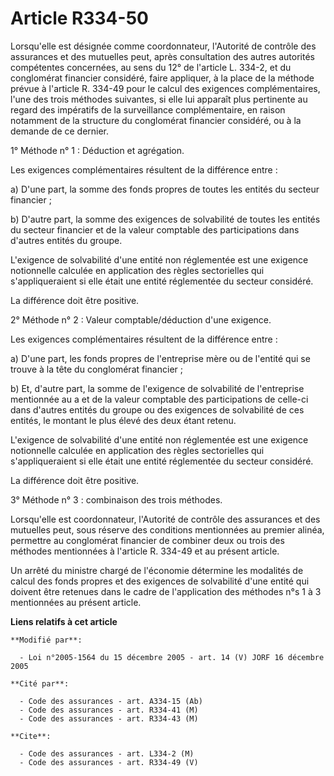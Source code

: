 # Article R334-50

Lorsqu'elle est désignée comme coordonnateur, l'Autorité de contrôle des assurances et des mutuelles peut, après consultation
des autres autorités compétentes concernées, au sens du 12° de l'article L. 334-2, et du conglomérat financier considéré,
faire appliquer, à la place de la méthode prévue à l'article R. 334-49 pour le calcul des exigences complémentaires, l'une
des trois méthodes suivantes, si elle lui apparaît plus pertinente au regard des impératifs de la surveillance
complémentaire, en raison notamment de la structure du conglomérat financier considéré, ou à la demande de ce dernier.

1° Méthode n° 1 : Déduction et agrégation.

Les exigences complémentaires résultent de la différence entre :

a) D'une part, la somme des fonds propres de toutes les entités du secteur financier ;

b) D'autre part, la somme des exigences de solvabilité de toutes les entités du secteur financier et de la valeur comptable
des participations dans d'autres entités du groupe.

L'exigence de solvabilité d'une entité non réglementée est une exigence notionnelle calculée en application des règles
sectorielles qui s'appliqueraient si elle était une entité réglementée du secteur considéré.

La différence doit être positive.

2° Méthode n° 2 : Valeur comptable/déduction d'une exigence.

Les exigences complémentaires résultent de la différence entre :

a) D'une part, les fonds propres de l'entreprise mère ou de l'entité qui se trouve à la tête du conglomérat financier ;

b) Et, d'autre part, la somme de l'exigence de solvabilité de l'entreprise mentionnée au a et de la valeur comptable des
participations de celle-ci dans d'autres entités du groupe ou des exigences de solvabilité de ces entités, le montant le plus
élevé des deux étant retenu.

L'exigence de solvabilité d'une entité non réglementée est une exigence notionnelle calculée en application des règles
sectorielles qui s'appliqueraient si elle était une entité réglementée du secteur considéré.

La différence doit être positive.

3° Méthode n° 3 : combinaison des trois méthodes.

Lorsqu'elle est coordonnateur, l'Autorité de contrôle des assurances et des mutuelles peut, sous réserve des conditions
mentionnées au premier alinéa, permettre au conglomérat financier de combiner deux ou trois des méthodes mentionnées à
l'article R. 334-49 et au présent article.

Un arrêté du ministre chargé de l'économie détermine les modalités de calcul des fonds propres et des exigences de
solvabilité d'une entité qui doivent être retenues dans le cadre de l'application des méthodes n°s 1 à 3 mentionnées au
présent article.

**Liens relatifs à cet article**

	**Modifié par**:

	  - Loi n°2005-1564 du 15 décembre 2005 - art. 14 (V) JORF 16 décembre 2005

	**Cité par**:

	  - Code des assurances - art. A334-15 (Ab)
	  - Code des assurances - art. R334-41 (M)
	  - Code des assurances - art. R334-43 (M)

	**Cite**:

	  - Code des assurances - art. L334-2 (M)
	  - Code des assurances - art. R334-49 (V)
